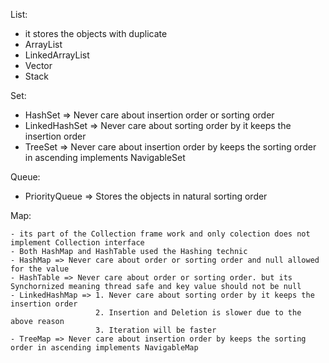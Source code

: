  List: 
  - it stores the objects with duplicate
  - ArrayList 
  - LinkedArrayList
  - Vector
  - Stack
 
 Set:
 
  - HashSet => Never care about insertion order or sorting order
  - LinkedHashSet => Never care about sorting order by it keeps the insertion order
  - TreeSet => Never care about insertion order by keeps the sorting order in ascending implements NavigableSet
  
 Queue:
 
  - PriorityQueue => Stores the objects in natural sorting order
  
 Map:
 
	- its part of the Collection frame work and only colection does not implement Collection interface
	- Both HashMap and HashTable used the Hashing technic
	- HashMap => Never care about order or sorting order and null allowed for the value
	- HashTable => Never care about order or sorting order. but its Synchornized meaning thread safe and key value should not be null
	- LinkedHashMap => 1. Never care about sorting order by it keeps the insertion order 
					   2. Insertion and Deletion is slower due to the above reason
					   3. Iteration will be faster
	- TreeMap => Never care about insertion order by keeps the sorting order in ascending implements NavigableMap